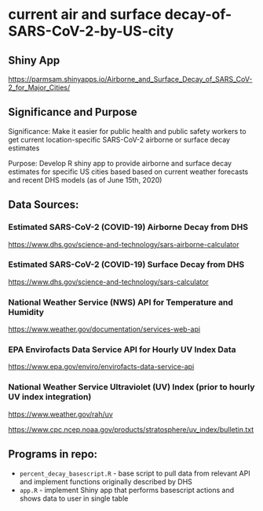 # current air and surface decay-of-SARS-CoV-2-by-US-city

## Shiny App
https://parmsam.shinyapps.io/Airborne_and_Surface_Decay_of_SARS_CoV-2_for_Major_Cities/

## Significance and Purpose
Significance: Make it easier for public health and public safety workers to get current location-specific SARS-CoV-2 airborne or surface decay estimates

Purpose: Develop R shiny app to provide airborne and surface decay estimates for specific US cities based based on current weather forecasts and recent DHS models (as of June 15th, 2020)

## Data Sources:
### Estimated SARS-CoV-2 (COVID-19) Airborne Decay from DHS
https://www.dhs.gov/science-and-technology/sars-airborne-calculator
### Estimated SARS-CoV-2 (COVID-19) Surface Decay from DHS
https://www.dhs.gov/science-and-technology/sars-calculator
### National Weather Service (NWS) API for Temperature and Humidity
https://www.weather.gov/documentation/services-web-api
### EPA Envirofacts Data Service API for Hourly UV Index Data
https://www.epa.gov/enviro/envirofacts-data-service-api
### National Weather Service Ultraviolet (UV) Index (prior to hourly UV index integration)
https://www.weather.gov/rah/uv

https://www.cpc.ncep.noaa.gov/products/stratosphere/uv_index/bulletin.txt

## Programs in repo:
* `percent_decay_basescript.R` - base script to pull data from relevant API and implement functions originally described by DHS
* `app.R` - implement Shiny app that performs basescript actions and shows data to user in single table
